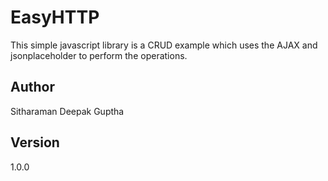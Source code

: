# EasyHTTP
This simple javascript library is a CRUD example which uses the AJAX and jsonplaceholder to perform the operations. 

## Author
Sitharaman Deepak Guptha

## Version
1.0.0